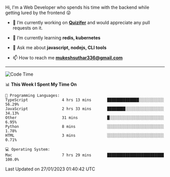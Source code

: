 Hi, I'm a Web Developer who spends his time with the backend while getting lured by the frontend 😜

- 🔭 I’m currently working on **[Quizifer](https://github.com/SutharMukesh/Quizifer/)** and would appreciate any pull requests on it.

- 🌱 I’m currently learning **redis, kubernetes**

- 💬 Ask me about **javascript, nodejs, CLI tools**

- 📫 How to reach me **mukeshsuthar336@gmail.com**

---
<!--START_SECTION:waka-->
![Code Time](http://img.shields.io/badge/Code%20Time-2%2C096%20hrs%2050%20mins-blue)

📊 **This Week I Spent My Time On** 

```text
💬 Programming Languages: 
TypeScript               4 hrs 13 mins       ██████████████░░░░░░░░░░░   56.29% 
JavaScript               2 hrs 33 mins       ████████░░░░░░░░░░░░░░░░░   34.13% 
Other                    31 mins             █░░░░░░░░░░░░░░░░░░░░░░░░   6.95% 
Python                   8 mins              ░░░░░░░░░░░░░░░░░░░░░░░░░   1.78% 
HTML                     3 mins              ░░░░░░░░░░░░░░░░░░░░░░░░░   0.71%

💻 Operating System: 
Mac                      7 hrs 29 mins       █████████████████████████   100.0%

```


 Last Updated on 27/01/2023 01:40:42 UTC
<!--END_SECTION:waka-->
